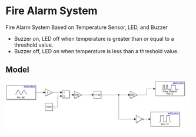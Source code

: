 # Fire Alarm System


Fire Alarm System Based on Temperature Sensor, LED, and Buzzer 


- Buzzer on, LED off when temperature is greater than or equal to a threshold value.
- Buzzer off, LED on when temperature is less than a threshold value.

## Model
<img src="Images/model.png" alt="drawing" style="width:700px;"/>
